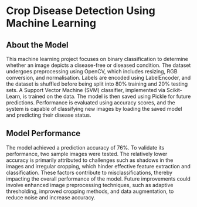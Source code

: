 # Crop Disease Detection Using Machine Learning

## About the Model
This machine learning project focuses on binary classification to determine whether an image depicts a disease-free or diseased condition. The dataset undergoes preprocessing using OpenCV, which includes resizing, RGB conversion, and normalisation. Labels are encoded using LabelEncoder, and the dataset is shuffled before being split into 80% training and 20% testing sets. A Support Vector Machine (SVM) classifier, implemented via Scikit-Learn, is trained on the data. The model is then saved using Pickle for future predictions. Performance is evaluated using accuracy scores, and the system is capable of classifying new images by loading the saved model and predicting their disease status.

## Model Performance
The model achieved a prediction accuracy of 76%. To validate its performance, two sample images were tested. The relatively lower accuracy is primarily attributed to challenges such as shadows in the images and irregular cropping, which hinder effective feature extraction and classification. These factors contribute to misclassifications, thereby impacting the overall performance of the model. Future improvements could involve enhanced image preprocessing techniques, such as adaptive thresholding, improved cropping methods, and data augmentation, to reduce noise and increase accuracy.
